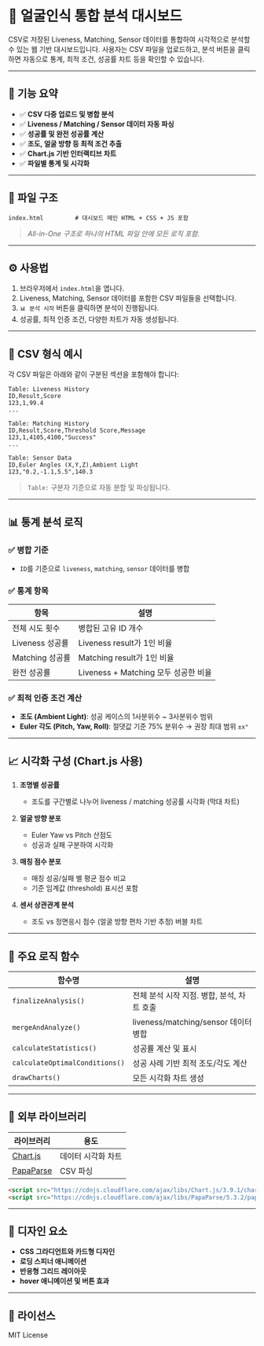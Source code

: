 
# 🎯 얼굴인식 통합 분석 대시보드

CSV로 저장된 Liveness, Matching, Sensor 데이터를 통합하여 시각적으로 분석할 수 있는 웹 기반 대시보드입니다. 사용자는 CSV 파일을 업로드하고, 분석 버튼을 클릭하면 자동으로 통계, 최적 조건, 성공률 차트 등을 확인할 수 있습니다.

---

## 📁 기능 요약

- ✅ **CSV 다중 업로드 및 병합 분석**
- ✅ **Liveness / Matching / Sensor 데이터 자동 파싱**
- ✅ **성공률 및 완전 성공률 계산**
- ✅ **조도, 얼굴 방향 등 최적 조건 추출**
- ✅ **Chart.js 기반 인터랙티브 차트**
- ✅ **파일별 통계 및 시각화**

---

## 📂 파일 구조

```text
index.html         # 대시보드 메인 HTML + CSS + JS 포함
```

> *All-in-One 구조로 하나의 HTML 파일 안에 모든 로직 포함.*

---

## ⚙️ 사용법

1. 브라우저에서 `index.html`을 엽니다.
2. Liveness, Matching, Sensor 데이터를 포함한 CSV 파일들을 선택합니다.
3. `📊 분석 시작` 버튼을 클릭하면 분석이 진행됩니다.
4. 성공률, 최적 인증 조건, 다양한 차트가 자동 생성됩니다.

---

## 🧪 CSV 형식 예시

각 CSV 파일은 아래와 같이 구분된 섹션을 포함해야 합니다:

```
Table: Liveness History
ID,Result,Score
123,1,99.4
...

Table: Matching History
ID,Result,Score,Threshold Score,Message
123,1,4105,4100,"Success"
...

Table: Sensor Data
ID,Euler Angles (X,Y,Z),Ambient Light
123,"0.2,-1.1,5.5",140.3
```

> `Table:` 구분자 기준으로 자동 분할 및 파싱됩니다.

---

## 📊 통계 분석 로직

### ✅ 병합 기준

- `ID`를 기준으로 `liveness`, `matching`, `sensor` 데이터를 병합

### ✅ 통계 항목

| 항목 | 설명 |
|------|------|
| 전체 시도 횟수 | 병합된 고유 ID 개수 |
| Liveness 성공률 | Liveness result가 1인 비율 |
| Matching 성공률 | Matching result가 1인 비율 |
| 완전 성공률 | Liveness + Matching 모두 성공한 비율 |

### ✅ 최적 인증 조건 계산

- **조도 (Ambient Light)**: 성공 케이스의 1사분위수 ~ 3사분위수 범위
- **Euler 각도 (Pitch, Yaw, Roll)**: 절댓값 기준 75% 분위수 → 권장 최대 범위 `±x°`

---

## 📈 시각화 구성 (Chart.js 사용)

1. **조명별 성공률**  
   - 조도를 구간별로 나누어 liveness / matching 성공률 시각화 (막대 차트)

2. **얼굴 방향 분포**  
   - Euler Yaw vs Pitch 산점도  
   - 성공과 실패 구분하여 시각화

3. **매칭 점수 분포**  
   - 매칭 성공/실패 별 평균 점수 비교  
   - 기준 임계값 (threshold) 표시선 포함

4. **센서 상관관계 분석**  
   - 조도 vs 정면응시 점수 (얼굴 방향 편차 기반 추정) 버블 차트

---

## 🧠 주요 로직 함수

| 함수명 | 설명 |
|--------|------|
| `finalizeAnalysis()` | 전체 분석 시작 지점. 병합, 분석, 차트 호출 |
| `mergeAndAnalyze()` | liveness/matching/sensor 데이터 병합 |
| `calculateStatistics()` | 성공률 계산 및 표시 |
| `calculateOptimalConditions()` | 성공 사례 기반 최적 조도/각도 계산 |
| `drawCharts()` | 모든 시각화 차트 생성 |

---

## 🔗 외부 라이브러리

| 라이브러리 | 용도 |
|------------|------|
| [Chart.js](https://www.chartjs.org/) | 데이터 시각화 차트 |
| [PapaParse](https://www.papaparse.com/) | CSV 파싱 |

```html
<script src="https://cdnjs.cloudflare.com/ajax/libs/Chart.js/3.9.1/chart.min.js"></script>
<script src="https://cdnjs.cloudflare.com/ajax/libs/PapaParse/5.3.2/papaparse.min.js"></script>
```

---

## 🎨 디자인 요소

- **CSS 그라디언트와 카드형 디자인**
- **로딩 스피너 애니메이션**
- **반응형 그리드 레이아웃**
- **hover 애니메이션 및 버튼 효과**

---


## 📜 라이선스

MIT License
